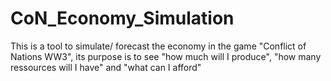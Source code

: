 # CoN_Economy_Simulation
This is a tool to simulate/ forecast the economy in the game "Conflict of Nations WW3", its purpose is to see "how much will I produce", "how many ressources will I have" and "what can I afford"
